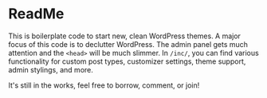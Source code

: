 # ReadMe

This is boilerplate code to start new, clean WordPress themes. A major focus of this code is to declutter WordPress. The admin panel gets much attention and the `<head>` will be much slimmer. In `/inc/`, you can find various functionality for custom post types, customizer settings, theme support, admin stylings, and more.

It's still in the works, feel free to borrow, comment, or join!